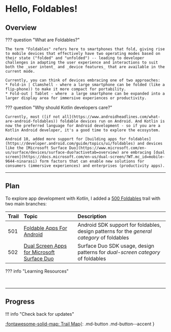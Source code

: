 # Hello, Foldables!

## Overview

??? question "What are Foldables?"

    The term "Foldables" refers here to smartphones that fold, giving rise to mobile devices that effectively have two operating modes based on their state ("folded" and "unfolded") -- leading to developer challenges in adapting the user experience and interactions to suit both the _user intent_ and _device features_ that are available in the current mode.

    Currently, you can think of devices embracing one of two approaches:
    * Fold-in | Clamshell - where a large smartphone can be folded (like a flip-phone)) to make it more compact for portability.
    * Fold-out | Tablet - where  a large smartphone can be expanded into a larger display area for immersive experiences or productivity.


??? question "Why should Kotlin developers care?"

    Currently, most ([if not all](https://www.androidheadlines.com/what-are-android-foldables)) foldable devices run on Android. And Kotlin is now the preferred language for Android development - so if you are a Kotlin Android developer, it's a good time to explore the ecosystem.
    
    Android 10, added more support for [building apps for foldables](https://developer.android.com/guide/topics/ui/foldables) and devices like the [Microsoft Surface Duo](https://www.microsoft.com/en-us/surface/devices/surface-duo?activetab=overview) are embracing [dual screen](https://docs.microsoft.com/en-us/dual-screen/?WT.mc_id=mobile-9644-ninarasi) form factors that can enable new solutions for consumers (immersive experiences) and enterprises (productivity apps).

---

## Plan 

To explore app development with Kotlin, I added a [500 Foldables](/home/roadmap/#500-foldable-devices) trail with two main branches:

| Trail | Topic | Description |
|:---   | :---     | :---        |
| 501 | [Foldable Apps For Android](/home/roadmap/#501-foldable-android-apps) | Android SDK support for foldables, design patterns for the _general category_ of foldables|
| 502 | [Dual Screen Apps for Microsoft Surface Duo](/home/roadmap/#502-microsoft-surface-duo) | Surface Duo SDK usage, design patterns for _dual-screen category_ of foldables |

??? info "Learning Resources"

<br/> 

---

## Progress

!!! info "Check back for updates"

[:fontawesome-solid-map: Trail Map](/home/roadmap){: .md-button .md-button--accent }